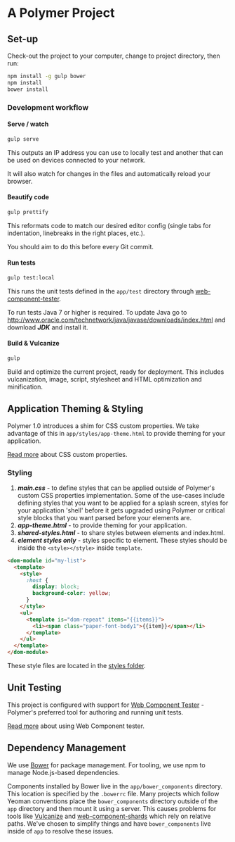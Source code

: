 # A Polymer Project

## Set-up

Check-out the project to your computer, change to project directory, then run:

```sh
npm install -g gulp bower
npm install
bower install
```

### Development workflow

#### Serve / watch

```sh
gulp serve
```

This outputs an IP address you can use to locally test and another that can be used on devices connected to your network.

It will also watch for changes in the files and automatically reload your browser.

#### Beautify code

```sh
gulp prettify
```

This reformats code to match our desired editor config (single tabs for indentation, linebreaks in the right places, etc.).

You should aim to do this before every Git commit.

#### Run tests

```sh
gulp test:local
```

This runs the unit tests defined in the `app/test` directory through [web-component-tester](https://github.com/Polymer/web-component-tester).

To run tests Java 7 or higher is required. To update Java go to http://www.oracle.com/technetwork/java/javase/downloads/index.html and download ***JDK*** and install it.

#### Build & Vulcanize

```sh
gulp
```

Build and optimize the current project, ready for deployment. This includes vulcanization, image, script, stylesheet and HTML optimization and minification.

## Application Theming & Styling

Polymer 1.0 introduces a shim for CSS custom properties. We take advantage of this in `app/styles/app-theme.html` to provide theming for your application.

[Read more](https://www.polymer-project.org/1.0/docs/devguide/styling.html) about CSS custom properties.

### Styling

1. ***main.css*** - to define styles that can be applied outside of Polymer's custom CSS properties implementation. Some of the use-cases include defining styles that you want to be applied for a splash screen, styles for your application 'shell' before it gets upgraded using Polymer or critical style blocks that you want parsed before your elements are.
2. ***app-theme.html*** - to provide theming for your application.
3. ***shared-styles.html*** - to share styles between elements and index.html.
4. ***element styles only*** - styles specific to element. These styles should be inside the `<style></style>` inside `template`.

  ```HTML
  <dom-module id="my-list">
    <template>
      <style>
        :host {
          display: block;
          background-color: yellow;
        }
      </style>
      <ul>
        <template is="dom-repeat" items="{{items}}">
          <li><span class="paper-font-body1">{{item}}</span></li>
        </template>
      </ul>
    </template>
  </dom-module>
  ```

These style files are located in the [styles folder](app/styles/).

## Unit Testing

This project is configured with support for [Web Component Tester](https://github.com/Polymer/web-component-tester) - Polymer's preferred tool for authoring and running unit tests.

[Read more](https://github.com/Polymer/web-component-tester#html-suites) about using Web Component tester.

## Dependency Management

We use [Bower](http://bower.io) for package management. For tooling, we use npm to manage Node.js-based dependencies.

Components installed by Bower live in the `app/bower_components` directory. This location is specified by the `.bowerrc` file. Many projects which follow Yeoman conventions place the `bower_components` directory outside of the `app` directory and then mount it using a server. This causes problems for tools like [Vulcanize](https://github.com/polymer/vulcanize) and [web-component-shards](https://github.com/PolymerLabs/web-component-shards) which rely on relative paths. We've chosen to simplify things and have `bower_components` live inside of `app` to resolve these issues.
